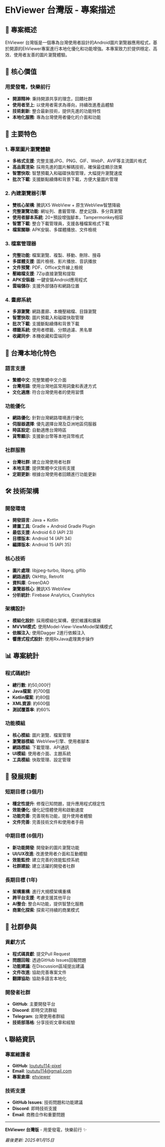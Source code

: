 # EhViewer 台灣版 - 專案描述

## 🎯 專案概述

EhViewer 台灣版是一個專為台灣使用者設計的Android圖片瀏覽器應用程式，基於開源的EhViewer專案進行本地化優化和功能增強。本專案致力於提供穩定、高效、使用者友善的圖片瀏覽體驗。

## 🌟 核心價值

### 用愛發電，快樂前行
- **開源精神**: 秉持開源共享的理念，回饋社群
- **使用者至上**: 以使用者需求為導向，持續改進產品體驗
- **技術創新**: 整合最新技術，提供先進的功能特性
- **本地化服務**: 專為台灣使用者優化的介面和功能

## 🚀 主要特色

### 1. 專業圖片瀏覽體驗
- **多格式支援**: 完整支援JPG、PNG、GIF、WebP、AVIF等主流圖片格式
- **高品質渲染**: 採用先進的圖片解碼技術，確保最佳顯示效果
- **智慧快取**: 智慧預載入和磁碟快取管理，大幅提升瀏覽速度
- **批次下載**: 支援斷點續傳和背景下載，方便大量圖片管理

### 2. 內建瀏覽器引擎
- **雙核心架構**: 騰訊X5 WebView + 原生WebView智慧降級
- **完整瀏覽功能**: 網址列、書籤管理、歷史記錄、多分頁瀏覽
- **使用者腳本系統**: 20+預設增強腳本，Tampermonkey相容
- **智慧下載**: 整合下載管理員，支援各種檔案格式下載
- **檔案關聯**: APK安裝、多媒體播放、文件檢視

### 3. 檔案管理器
- **完整功能**: 檔案瀏覽、複製、移動、刪除、搜尋
- **多媒體支援**: 圖片檢視、影片播放、音訊播放
- **文件預覽**: PDF、Office文件線上檢視
- **壓縮檔支援**: 7Zip直接瀏覽和提取
- **APK安裝器**: 一鍵安裝Android應用程式
- **雲端儲存**: 支援外部儲存和網路位置

### 4. 畫廊系統
- **多源瀏覽**: 網路畫廊、本機壓縮檔、目錄瀏覽
- **智慧快取**: 圖片預載入和磁碟快取管理
- **批次下載**: 支援斷點續傳和背景下載
- **標籤系統**: 使用者標籤、分類過濾、黑名單
- **收藏同步**: 本機收藏和雲端同步

## 🎨 台灣本地化特色

### 語言支援
- **繁體中文**: 完整繁體中文介面
- **台灣用語**: 使用台灣地區常用詞彙和表達方式
- **文化適應**: 符合台灣使用者的使用習慣

### 功能優化
- **網路優化**: 針對台灣網路環境進行優化
- **伺服器選擇**: 優先選擇台灣及亞洲地區伺服器
- **時區設定**: 自動適應台灣時區
- **貨幣顯示**: 支援新台幣等本地貨幣格式

### 社群服務
- **台灣社群**: 建立台灣使用者社群
- **本地支援**: 提供繁體中文技術支援
- **定期更新**: 根據台灣使用者回饋進行功能更新

## 🛠️ 技術架構

### 開發環境
- **開發語言**: Java + Kotlin
- **建置工具**: Gradle + Android Gradle Plugin
- **最低支援**: Android 6.0 (API 23)
- **目標版本**: Android 14 (API 34)
- **編譯版本**: Android 15 (API 35)

### 核心技術
- **圖片處理**: libjpeg-turbo, libpng, giflib
- **網路通訊**: OkHttp, Retrofit
- **資料庫**: GreenDAO
- **瀏覽器核心**: 騰訊X5 WebView
- **分析統計**: Firebase Analytics, Crashlytics

### 架構設計
- **模組化設計**: 採用模組化架構，便於維護和擴展
- **MVVM模式**: 使用Model-View-ViewModel架構模式
- **依賴注入**: 使用Dagger 2進行依賴注入
- **響應式程式設計**: 使用RxJava處理異步操作

## 📊 專案統計

### 程式碼統計
- **總行數**: 約50,000行
- **Java檔案**: 約700個
- **Kotlin檔案**: 約80個
- **XML資源**: 約600個
- **測試覆蓋率**: 約60%

### 功能模組
- **核心模組**: 圖片瀏覽、檔案管理
- **瀏覽器模組**: WebView引擎、使用者腳本
- **網路模組**: 下載管理、API通訊
- **UI模組**: 使用者介面、主題系統
- **工具模組**: 快取管理、設定管理

## 🎯 發展規劃

### 短期目標 (3個月)
- **穩定性提升**: 修復已知問題，提升應用程式穩定性
- **效能優化**: 優化記憶體使用和啟動速度
- **功能完善**: 完善現有功能，提升使用者體驗
- **文件完善**: 完善技術文件和使用者手冊

### 中期目標 (6個月)
- **新功能開發**: 開發新的圖片瀏覽功能
- **UI/UX改進**: 改進使用者介面和互動體驗
- **效能監控**: 建立完善的效能監控系統
- **社群建設**: 建立活躍的開發者社群

### 長期目標 (1年)
- **架構重構**: 進行大規模架構重構
- **跨平台支援**: 考慮支援其他平台
- **AI整合**: 整合AI功能，提供智慧化服務
- **商業化探索**: 探索可持續的商業模式

## 🤝 社群參與

### 貢獻方式
- **程式碼貢獻**: 提交Pull Request
- **問題回報**: 透過GitHub Issues回報問題
- **功能建議**: 在Discussion區域提出建議
- **文件改進**: 協助完善專案文件
- **翻譯協助**: 協助多語言本地化

### 開發者社群
- **GitHub**: 主要開發平台
- **Discord**: 即時交流群組
- **Telegram**: 台灣使用者群組
- **技術部落格**: 分享技術文章和經驗

## 📞 聯絡資訊

### 專案維護者
- **GitHub**: [loututu114-pixel](https://github.com/loututu114-pixel)
- **Email**: loututu114@gmail.com
- **專案倉庫**: [ehviewer](https://github.com/loututu114-pixel/ehviewer)

### 技術支援
- **GitHub Issues**: 技術問題和功能建議
- **Discord**: 即時技術支援
- **Email**: 商務合作和重要問題

---

**EhViewer 台灣版** - 用愛發電，快樂前行 ✨

*最後更新: 2025年1月15日*
